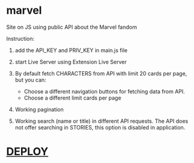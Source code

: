 # marvel
Site on JS using public API about the Marvel fandom

Instruction:

1. add the API_KEY and PRIV_KEY in main.js file
2. start Live Server using Extension Live Server

3. By default fetch CHARACTERS from API with limit 20 cards per page, but you can:
   - Choose a different navigation buttons for fetching data from API.
   - Choose a different limit cards per page
4. Working pagination
5. Working search (name or title) in different API requests. The API does not offer searching in STORIES, this option is disabled in application.


# [DEPLOY](https://marvel-kolh.netlify.app/)
